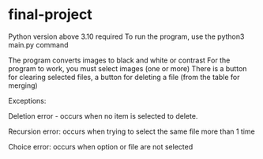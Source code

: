 # final-project

Python version above 3.10 required
To run the program, use the python3 main.py command

The program converts images to black and white or contrast For the program to work, you must select images (one or more)
There is a button for clearing selected files, a button for deleting a file (from the table for merging)


Exceptions:

Deletion error - occurs when no item is selected to delete.

Recursion error: occurs when trying to select the same file more than 1 time

Choice error: occurs when option or file are not selected
